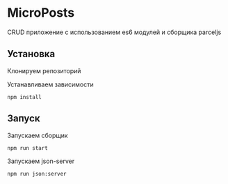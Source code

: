 # MicroPosts
CRUD приложение с использованием es6 модулей и сборщика parceljs

## Установка
Клонируем репозиторий

Устанавливаем зависимости

```
npm install
```

## Запуск

Запускаем сборщик
```
npm run start
```

Запускаем json-server

```
npm run json:server
```
